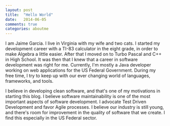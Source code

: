 ```yaml
---
layout: post
title:  "Hello World"
date:   2014-06-05
comments: true
categories: aboutme
---
```


I am Jaime Garcia. I live in Virginia with my wife and two cats. I started my development career with a TI-83 calculator in the eight grade, in order to  make Algebra a little easier. After that I moved on to Turbo Pascal and C++ in High School. It was then that I knew that a career in software development was right for me. Currently, I'm mostly a Java developer working on web applications for the US Federal Government. During my free time, I try to keep up with our ever changing world of languages, frameworks, and tools. 

I believe in developing clean software, and that's one of my motivations in starting this blog. I believe software maintainability is one of the most important aspects of software development. I advocate Test Driven Development and favor Agile processes. I believe our industry is still young, and there's room for improvement in the quality of software that we create. I find this especially in the US Federal sector.